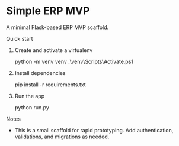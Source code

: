 # Simple ERP MVP

A minimal Flask-based ERP MVP scaffold.

Quick start

1. Create and activate a virtualenv

   python -m venv venv
   .\venv\Scripts\Activate.ps1

2. Install dependencies

   pip install -r requirements.txt

3. Run the app

   python run.py

Notes
- This is a small scaffold for rapid prototyping. Add authentication, validations, and migrations as needed.
